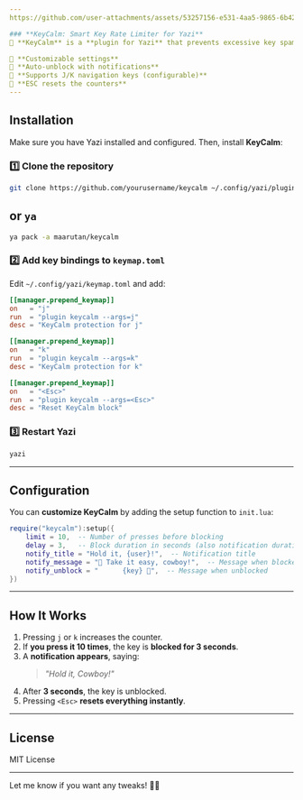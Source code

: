 ```yaml
---
https://github.com/user-attachments/assets/53257156-e531-4aa5-9865-6b42f623b5a9

### **KeyCalm: Smart Key Rate Limiter for Yazi**
🚀 **KeyCalm** is a **plugin for Yazi** that prevents excessive key spamming by blocking keys after a certain number of presses within a short time.

🔹 **Customizable settings**
🔹 **Auto-unblock with notifications**
🔹 **Supports J/K navigation keys (configurable)**
🔹 **ESC resets the counters**
---
```


## **Installation**

Make sure you have Yazi installed and configured. Then, install **KeyCalm**:

### **1️⃣ Clone the repository**

```sh
git clone https://github.com/yourusername/keycalm ~/.config/yazi/plugins/keycalm
```

## or `ya`

```sh
ya pack -a maarutan/keycalm
```

### **2️⃣ Add key bindings to `keymap.toml`**

Edit `~/.config/yazi/keymap.toml` and add:

```toml
[[manager.prepend_keymap]]
on   = "j"
run  = "plugin keycalm --args=j"
desc = "KeyCalm protection for j"

[[manager.prepend_keymap]]
on   = "k"
run  = "plugin keycalm --args=k"
desc = "KeyCalm protection for k"

[[manager.prepend_keymap]]
on   = "<Esc>"
run  = "plugin keycalm --args=<Esc>"
desc = "Reset KeyCalm block"
```

### **3️⃣ Restart Yazi**

```sh
yazi
```

---

## **Configuration**

You can **customize KeyCalm** by adding the setup function to `init.lua`:

```lua
require("keycalm"):setup({
    limit = 10,  -- Number of presses before blocking
    delay = 3,   -- Block duration in seconds (also notification duration)
    notify_title = "Hold it, {user}!",  -- Notification title
    notify_message = "🤠 Take it easy, cowboy!",  -- Message when blocked
    notify_unblock = "      {key} 🥳",  -- Message when unblocked
})
```

---

## **How It Works**

1. Pressing `j` or `k` increases the counter.
2. If **you press it 10 times**, the key is **blocked for 3 seconds**.
3. A **notification appears**, saying:
   > _"Hold it, Cowboy!"_
4. After **3 seconds**, the key is unblocked.
5. Pressing `<Esc>` **resets everything instantly**.

---

## **License**

MIT License

---

Let me know if you want any tweaks! 🚀🔥
